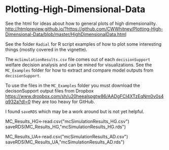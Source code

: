 # Plotting-High-Dimensional-Data

See the html for ideas about how to general plots of high dimensionality. <http://htmlpreview.github.io/?https://github.com/CWWhitney/Plotting-High-Dimensional-Data/blob/master/HighDimensionalData.html>

See the folder `Radial` for R script examples of how to plot some interesting things (mostly covered in the vignette).

The `mcSimulationResults.csv` file comes out of each `decisionSupport` welfare decision analysis and can be mined for visualizations. See the `MC_Examples` folder for how to extract and compare model outputs from `decisionSupport`. 

To use the files in the `MC_Examples` folder you must download the decisonSupport output files from Dropbox <https://www.dropbox.com/sh/u20heealspgtw86/AADgFCI4XTzEqNm0v0s4q932a?dl=0> they are too heavy for GitHub. 

I found `saveRDS` which may be a work around but is not yet helpful.

MC_Results_HG<-read.csv("mcSimulationResults_HG.csv")
saveRDS(MC_Results_HG,"mcSimulationResults_HG.rds")

MC_Results_UA<-read.csv("mcSimulationResults_AD.csv")
saveRDS(MC_Results_UA,"mcSimulationResults_AD.rds")

